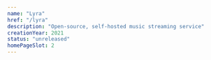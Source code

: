 ```yaml
---
name: "Lyra"
href: "/lyra"
description: "Open-source, self-hosted music streaming service"
creationYear: 2021
status: "unreleased"
homePageSlot: 2
---
```

